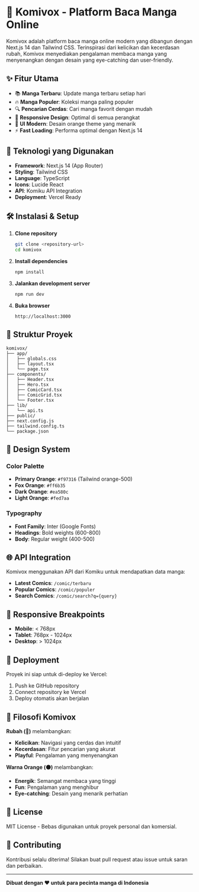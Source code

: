 # 🦊 Komivox - Platform Baca Manga Online

Komivox adalah platform baca manga online modern yang dibangun dengan Next.js 14 dan Tailwind CSS. Terinspirasi dari kelicikan dan kecerdasan rubah, Komivox menyediakan pengalaman membaca manga yang menyenangkan dengan desain yang eye-catching dan user-friendly.

## ✨ Fitur Utama

- 📚 **Manga Terbaru**: Update manga terbaru setiap hari
- 🔥 **Manga Populer**: Koleksi manga paling populer
- 🔍 **Pencarian Cerdas**: Cari manga favorit dengan mudah
- 📱 **Responsive Design**: Optimal di semua perangkat
- 🎨 **UI Modern**: Desain orange theme yang menarik
- ⚡ **Fast Loading**: Performa optimal dengan Next.js 14

## 🚀 Teknologi yang Digunakan

- **Framework**: Next.js 14 (App Router)
- **Styling**: Tailwind CSS
- **Language**: TypeScript
- **Icons**: Lucide React
- **API**: Komiku API Integration
- **Deployment**: Vercel Ready

## 🛠️ Instalasi & Setup

1. **Clone repository**
   ```bash
   git clone <repository-url>
   cd komivox
   ```

2. **Install dependencies**
   ```bash
   npm install
   ```

3. **Jalankan development server**
   ```bash
   npm run dev
   ```

4. **Buka browser**
   ```
   http://localhost:3000
   ```

## 📁 Struktur Proyek

```
komivox/
├── app/
│   ├── globals.css
│   ├── layout.tsx
│   └── page.tsx
├── components/
│   ├── Header.tsx
│   ├── Hero.tsx
│   ├── ComicCard.tsx
│   ├── ComicGrid.tsx
│   └── Footer.tsx
├── lib/
│   └── api.ts
├── public/
├── next.config.js
├── tailwind.config.ts
└── package.json
```

## 🎨 Design System

### Color Palette
- **Primary Orange**: `#f97316` (Tailwind orange-500)
- **Fox Orange**: `#ff6b35`
- **Dark Orange**: `#ea580c`
- **Light Orange**: `#fed7aa`

### Typography
- **Font Family**: Inter (Google Fonts)
- **Headings**: Bold weights (600-800)
- **Body**: Regular weight (400-500)

## 🌐 API Integration

Komivox menggunakan API dari Komiku untuk mendapatkan data manga:

- **Latest Comics**: `/comic/terbaru`
- **Popular Comics**: `/comic/populer`
- **Search Comics**: `/comic/search?q={query}`

## 📱 Responsive Breakpoints

- **Mobile**: < 768px
- **Tablet**: 768px - 1024px
- **Desktop**: > 1024px

## 🚀 Deployment

Proyek ini siap untuk di-deploy ke Vercel:

1. Push ke GitHub repository
2. Connect repository ke Vercel
3. Deploy otomatis akan berjalan

## 🦊 Filosofi Komivox

**Rubah (🦊)** melambangkan:
- **Kelicikan**: Navigasi yang cerdas dan intuitif
- **Kecerdasan**: Fitur pencarian yang akurat
- **Playful**: Pengalaman yang menyenangkan

**Warna Orange (🟠)** melambangkan:
- **Energik**: Semangat membaca yang tinggi
- **Fun**: Pengalaman yang menghibur
- **Eye-catching**: Desain yang menarik perhatian

## 📄 License

MIT License - Bebas digunakan untuk proyek personal dan komersial.

## 🤝 Contributing

Kontribusi selalu diterima! Silakan buat pull request atau issue untuk saran dan perbaikan.

---

**Dibuat dengan ❤️ untuk para pecinta manga di Indonesia**
